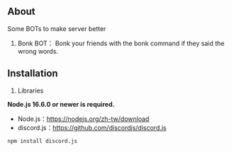 ## About
Some BOTs to make server better 
1. Bonk BOT： Bonk your friends with the bonk command if they said the wrong words.

## Installation 
1. Libraries

**Node.js 16.6.0 or newer is required.**

- Node.js：https://nodejs.org/zh-tw/download
- discord.js：https://github.com/discordjs/discord.js

```sh-session
npm install discord.js    
```

